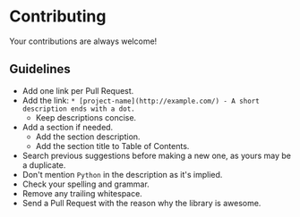 # Contributing

Your contributions are always welcome!

## Guidelines

* Add one link per Pull Request.
* Add the link: `* [project-name](http://example.com/) - A short description ends with a dot.`
    * Keep descriptions concise.
* Add a section if needed.
    * Add the section description.
    * Add the section title to Table of Contents.
* Search previous suggestions before making a new one, as yours may be a duplicate.
* Don't mention `Python` in the description as it's implied.
* Check your spelling and grammar.
* Remove any trailing whitespace.
* Send a Pull Request with the reason why the library is awesome.
